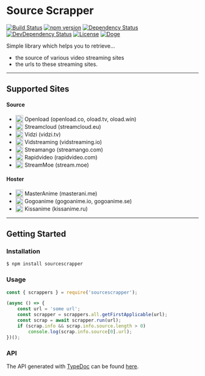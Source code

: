 # Source Scrapper

[![Build Status](https://travis-ci.org/OpenByteDev/SourceScrapper.svg?branch=master)](https://travis-ci.org/OpenByteDev/SourceScrapper) [![npm version](https://badge.fury.io/js/sourcescrapper.svg)](https://www.npmjs.com/package/sourcescrapper) 
[![Dependency Status](https://david-dm.org/OpenByteDev/SourceScrapper/status.svg)](https://david-dm.org/OpenByteDev/SourceScrapper)  [![DevDependency Status](https://david-dm.org/OpenByteDev/SourceScrapper/dev-status.svg)](https://david-dm.org/OpenByteDev/SourceScrapper?type=dev)  [![License](https://img.shields.io/github/license/mashape/apistatus.svg)](https://opensource.org/licenses/MIT) [![Doge](https://img.shields.io/badge/doge-wow-yellow.svg)]()

Simple library which helps you to retrieve...
 - the source of various video streaming sites
 - the urls to these streaming sites. 

<hr>

## Supported Sites

#### Source
 - <sub><img src="http://www.google.com/s2/favicons?domain=oload.win" height="20"></sub> Openload (openload.co, oload.tv, oload.win)
 - <sub><img src="http://www.google.com/s2/favicons?domain=streamcloud.eu" height="20"></sub> Streamcloud (streamcloud.eu)
 - <sub><img src="http://www.google.com/s2/favicons?domain=vidzi.tv" height="20"></sub> Vidzi (vidzi.tv)
 - <sub><img src="http://www.google.com/s2/favicons?domain=vidstreaming.io" height="20"></sub> Vidstreaming (vidstreaming.io)
 - <sub><img src="http://www.google.com/s2/favicons?domain=streamango.com" height="20"></sub> Streamango (streamango.com)
 - <sub><img src="http://www.google.com/s2/favicons?domain=rapidvideo.com" height="20"></sub> Rapidvideo (rapidvideo.com)
 - <sub><img src="http://www.google.com/s2/favicons?domain=stream.moe" height="20"></sub> StreamMoe (stream.moe)

#### Hoster
- <sub><img src="http://www.google.com/s2/favicons?domain=masterani.me" height="20"></sub> MasterAnime (masterani.me)
- <sub><img src="http://www.google.com/s2/favicons?domain=gogoanime.io" height="20"></sub> Gogoanime (gogoanime.io, gogoanime.se)
- <sub><img src="http://www.google.com/s2/favicons?domain=kissanime.ru" height="20"></sub> Kissanime (kissanime.ru)
<hr>

## Getting Started
### Installation
```bash
$ npm install sourcescrapper
```

### Usage
```js
const { scrappers } = require('sourcescrapper');

(async () => {
    const url = 'some url';
    const scrapper = scrappers.all.getFirstApplicable(url);
    const scrap = await scrapper.run(url);
    if (scrap.info && scrap.info.source.length > 0)
        console.log(scrap.info.source[0].url);
})();
```

### API
The API generated with [TypeDoc](http://typedoc.org/) can be found [here](https://openbytedev.github.io/SourceScrapper/).
